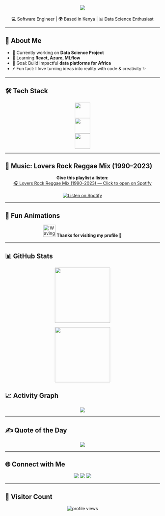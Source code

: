 <!-- Typing SVG Animation -->
<h1 align="center">
  <img src="https://readme-typing-svg.herokuapp.com?font=Fira+Code&size=28&pause=1000&color=cc0000&center=true&vCenter=true&width=600&lines=Hi+%F0%9F%91%8B%2C+I'm+Diana+Musee;Software+Engineer+%F0%9F%92%BB;Data+Science+Enthusiast+%F0%9F%93%8A;Building+Impactful+Platforms+for+Africa+%F0%9F%8C%8D" />
</h1>

<p align="center">
  💻 Software Engineer | 🌍 Based in Kenya | 📊 Data Science Enthusiast
</p>

---

## 🚀 About Me  

- 🔭 Currently working on **Data Science Project**  
- 🌱 Learning **React, Azure, MLflow**  
- 🎯 Goal: Build impactful **data platforms for Africa**  
- ⚡ Fun fact: I love turning ideas into reality with code & creativity ✨  

---

## 🛠️ Tech Stack  

<p align="center">
  <!-- Programming -->
  <img src="https://skillicons.dev/icons?i=laravel,php,react,js,python,java" height="50" />
  <br>
  <!-- Data & Cloud -->
  <img src="https://skillicons.dev/icons?i=azure,docker,mysql,postgres,tensorflow" height="50" />
  <br>
  <!-- Tools -->
  <img src="https://skillicons.dev/icons?i=git,github,vscode,figma,linux" height="50" />
</p>

---

## 🎵 Music: Lovers Rock Reggae Mix (1990–2023)

<p align="center">
  <strong>Give this playlist a listen:</strong><br />
  <a href="https://open.spotify.com/playlist/0AniQgHBlNsdSQJ5KxRQpg" target="_blank" rel="noopener noreferrer">
    🎧 Lovers Rock Reggae Mix (1990–2023) — Click to open on Spotify
  </a>
  <br /><br />
  <a href="https://open.spotify.com/playlist/0AniQgHBlNsdSQJ5KxRQpg" target="_blank" rel="noopener noreferrer">
    <img src="https://img.shields.io/badge/Listen_on-Spotify-1DB954?style=for-the-badge&logo=spotify&logoColor=white" alt="Listen on Spotify" />
  </a>
</p>

---


## 🎨 Fun Animations  

<p align="center">
  <!-- Waving hand gif (reliable source) -->
  <img src="https://media.giphy.com/media/hvRJCLFzcasrR4ia7z/giphy.gif" width="40px" alt="Waving hand" />
  <b>Thanks for visiting my profile 💜</b>
</p>

---

## 📊 GitHub Stats  

<p align="center">
  <img src="https://github-readme-stats.vercel.app/api?username=afrochic&show_icons=true&theme=radical" height="180" />
</p>

<p align="center">
  <img src="https://github-readme-stats.vercel.app/api/top-langs/?username=afrochic&layout=compact&theme=radical" height="180" />
</p>

## 📈 Activity Graph

<p align="center">
  <img src="https://github-readme-activity-graph.vercel.app/graph?username=afrochic&theme=github-compact" />
</p>

---

## ✍️ Quote of the Day

<p align="center">
  <img src="https://quotes-github-readme.vercel.app/api?type=horizontal&theme=radical" />
</p>

---

## 🌐 Connect with Me  

<p align="center">
  <a href="https://www.linkedin.com/in/diana-musee-8798ba174/"><img src="https://img.shields.io/badge/LinkedIn-%230077B5.svg?&style=for-the-badge&logo=linkedin&logoColor=white" /></a>
  <a href="https://diana-portfolio-production-1a4a.up.railway.app/#projects"><img src="https://img.shields.io/badge/Portfolio-%23FF61F6.svg?&style=for-the-badge&logo=firefox&logoColor=white" /></a>
  <a href="mailto:museediana@ymail.com"><img src="https://img.shields.io/badge/Email-%23D14836.svg?&style=for-the-badge&logo=gmail&logoColor=white" /></a>
</p>

---

## 👀 Visitor Count  

<p align="center">
  <img src="https://komarev.com/ghpvc/?username=afrochic&label=Profile%20Views&color=ff69b4&style=flat-square" alt="profile views" />
</p>


